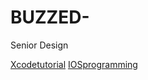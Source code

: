 # BUZZED-
Senior Design 

[Xcodetutorial](https://codewithchris.com/xcode-tutorial-user-interaction/)
[IOSprogramming](https://medium.com/better-programming/ios-make-styling-your-buttons-easier-36106931689c)
